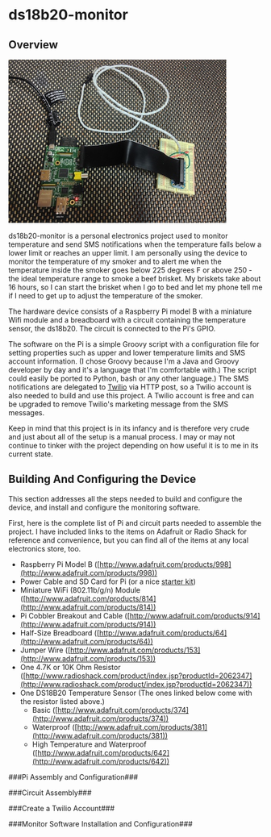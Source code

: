 ds18b20-monitor
===============

Overview
--------

![Overview](doc/overview.jpg "The assembled device")

ds18b20-monitor is a personal electronics project used to monitor temperature and send SMS notifications when the temperature falls below a lower limit or reaches an upper limit. I am personally using the device to monitor the temperature of my smoker and to alert me when the temperature inside the smoker goes below 225 degrees F or above 250 - the ideal temperature range to smoke a beef brisket. My briskets take about 16 hours, so I can start the brisket when I go to bed and let my phone tell me if I need to get up to adjust the temperature of the smoker.

The hardware device consists of a Raspberry Pi model B with a miniature Wifi module and a breadboard with a circuit containing the temperature sensor, the ds18b20. The circuit is connected to the Pi's GPIO.

The software on the Pi is a simple Groovy script with a configuration file for setting properties such as upper and lower temperature limits and SMS account information. (I chose Groovy because I'm a Java and Groovy developer by day and it's a language that I'm comfortable with.) The script could easily be ported to Python, bash or any other language.) The SMS notifications are delegated to [Twilio](http://www.twilio.com) via HTTP post, so a Twilio account is also needed to build and use this project. A Twilio account is free and can be upgraded to remove Twilio's marketing message from the SMS messages.

Keep in mind that this project is in its infancy and is therefore very crude and just about all of the setup is a manual process. I may or may not continue to tinker with the project depending on how useful it is to me in its current state.

Building And Configuring the Device
-----------------------------------

This section addresses all the steps needed to build and configure the device, and install and configure the monitoring software.

First, here is the complete list of Pi and circuit parts needed to assemble the project. I have included links to the items on Adafruit or Radio Shack for reference and convenience, but you can find all of the items at any local electronics store, too.

* Raspberry Pi Model B ([http://www.adafruit.com/products/998](http://www.adafruit.com/products/998))
* Power Cable and SD Card for Pi (or a nice [starter kit](http://www.adafruit.com/products/955))
* Miniature WiFi (802.11b/g/n) Module ([http://www.adafruit.com/products/814](http://www.adafruit.com/products/814))
* Pi Cobbler Breakout and Cable ([http://www.adafruit.com/products/914](http://www.adafruit.com/products/914))
* Half-Size Breadboard ([http://www.adafruit.com/products/64](http://www.adafruit.com/products/64))
* Jumper Wire ([http://www.adafruit.com/products/153](http://www.adafruit.com/products/153))
* One 4.7K or 10K Ohm Resistor ([http://www.radioshack.com/product/index.jsp?productId=2062347](http://www.radioshack.com/product/index.jsp?productId=2062347))
* One DS18B20 Temperature Sensor (The ones linked below come with the resistor listed above.)
	* Basic ([http://www.adafruit.com/products/374](http://www.adafruit.com/products/374))
	* Waterproof ([http://www.adafruit.com/products/381](http://www.adafruit.com/products/381))
	* High Temperature and Waterproof ([http://www.adafruit.com/products/642](http://www.adafruit.com/products/642))

###Pi Assembly and Configuration###

###Circuit Assembly###

###Create a Twilio Account###

###Monitor Software Installation and Configuration###



